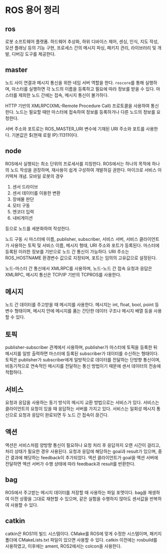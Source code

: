 # ROS 용어 정리
## ros
로봇 소프트웨어 플랫폼. 하드웨어 추상화, 하위 디바이스 제어, 센싱, 인식, 지도 작성, 모션 플래닝 등의 기능 구현, 프로세스 간의 메시지 파싱, 패키지 관리, 라이브러리 및 개발, 디버깅 도구를 제공한다.

## master
노드 사이 연결과 메시지 통신을 위한 네임 서버 역할을 한다. `roscore`를 통해 실행하며, 마스터를 실행하면 각 노드의 이름을 등록하고 필요에 따라 정보를 받을 수 있다. 마스터를 제외한 노드 간에는 접속, 메시지 통신이 불가하다.

HTTP 기반의 XMLRPC(XML-Remote Procedure Call) 프로토콜을 사용하여 통신한다. 노드는 필요할 때만 마스터에 접속하여 정보를 등록하거나 다른 노드의 정보를 요청한다.

서버 주소와 포트로는 ROS_MASTER_URI 변수에 기재된 URI 주소와 포트를 사용한다. 기본값은 ${현재 로컬 IP}:11311이다.

## node
ROS에서 실행되는 최소 단위의 프로세서를 지칭한다. ROS에서는 하나의 목적에 하나의 노드 작성을 권장하며, 재사용이 쉽게 구성하여 개발하길 권한다. 마이크로 서비스 아키텍쳐 개념. 모바일 로봇의 경우
1. 센서 드라이브
2. 센서 데이터를 이용한 변환
3. 장애물 판단
4. 모터 구동
5. 엔코더 입력
6. 내비게이션

등으로 노드를 세분화하여 작성한다.

노드 구동 시 마스터에 이름, publisher, subscriber, 서비스 서버, 서비스 클라이언트가 사용하는 토픽 및 서비스 이름, 메시지 형태, URI 주소와 포트가 등록된다. 마스터에 등록된 이러한 정보를 기반으로 노드 간 통신이 가능하다. URI 주소는 ROS_HOSTNAME 환경변수 값으로 지정되며, 포트는 임의의 고유값으로 설정된다.

노드-마스터 간 통신에서 XMLRPC를 사용하며, 노드-노드 간 접속 요청과 응답은 XMLRPC, 메시지 통신은 TCP/IP 기반의 TCPROS를 사용한다.

## 메시지
노드 간 데이터를 주고받을 때 메시지를 사용한다. 메시지는 int, float, bool, point 등 변수 형태이며, 메시지 안에 메시지를 품는 간단한 데이터 구조나 메시지 배열 등을 사용할 수 있다.

## 토픽
publisher-subscriber 관계에서 사용하며, publisher가 마스터에 토픽을 등록한 뒤 메시지를 일방 출력하면 마스터에 등록된 subscriber가 데이터를 수신하는 형태이다. 토픽은 publisher가 subscriber에게 일방적으로 데이터를 전달하는 단방향 통신이며, 비동기적으로 연속적인 메시지를 전달하는 통신 방법이기 때문에 센서 데이터의 전송에 적합하다.

## 서비스
요청과 응답을 사용하는 동기 방식의 메시지 교환 방법으로는 서비스가 있다. 서비스는 클라이언트의 요청이 있을 때 응답하는 서버를 가지고 있다. 서비스는 일회성 메시지 통신으로 요청과 응답이 완료되면 두 노드 간 접속이 끊긴다.

## 액션
액션은 서비스처럼 양방향 통신이 필요하나 요청 처리 후 응답까지 오랜 시간이 걸리고, 처리 상태가 필요한 경우 사용된다. 요청과 응답에 해당하는 goal과 result가 있으며, 중간 결과에 해당하는 feedback이 추가되었다. 액션 클라이언트가 goal을 액션 서버에 전달하면 액션 서버가 수행 상태에 따라 feedback과 result를 반환한다.

## bag
ROS에서 주고받는 메시지 데이터를 저장할 때 사용하는 파일 포맷이다. bag을 재생하여 이전 상황을 그대로 재현할 수 있으며, 같은 실험을 수행하지 않아도 센서값을 반복하여 사용할 수 있다.

## catkin
catkin은 ROS1의 빌드 시스템이다. CMake를 ROS에 맞게 수정한 시스템이며, 패키지 폴더에 CMakeLists.txt 파일이 있으면 사용할 수 있다. catkin 이전에는 rosbuild를 사용하였고, 이후에는 ament, ROS2에서는 colcon을 사용한다.
